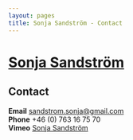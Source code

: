 ```yaml
---
layout: pages
title: Sonja Sandström - Contact
---
```


# [Sonja Sandström](../)

## Contact

**Email** <sandstrom.sonja@gmail.com>  
**Phone** +46 (0) 763 16 75 70  
**Vimeo** [Sonja Sandström](http://vimeo.com/user8520199)

<div class="fb-follow"
data-href="https://www.facebook.com/FotografSonjaSandstrom"
data-colorscheme="light" data-layout="standard" data-show-faces="true"></div>
<div id="fb-root"></div>
<script>(function(d, s, id) {
	var js, fjs = d.getElementsByTagName(s)[0];
	if (d.getElementById(id)) return;
	js = d.createElement(s); js.id = id;
	js.src = "//connect.facebook.net/en_US/all.js#xfbml=1";
	fjs.parentNode.insertBefore(js, fjs);
	}(document, 'script', 'facebook-jssdk'));
</script>

